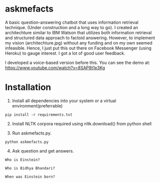 # askmefacts
A basic question-answering chatbot that uses information retrieval technique. (Under construction and a long way to go). I created an architechture similar to IBM Watson that utilizes both information retrieval and structured data approach to factoid answering. However, to implement my vision (architechture.jpg) without any funding and on my own seemed infeasible. Hence, I just put this out there on Facebook Messenger (using Heroku) to gauge interest. I got a lot of good user feedback.

I developed a voice-based version before this. You can see the demo at: https://www.youtube.com/watch?v=8SAP8t1e3Kg

# Installation
1. Install all dependencies into your system or a virtual environment(preferrable)

```pip install -r requirements.txt```

2. Install NLTK corpora required using nltk.download() from python shell

3. Run askmefacts.py. 

``` python askmefacts.py ```

4. Ask question and get answers.

``` 
Who is Einstein? 

Who is Bidhya Bhandari? 

When was Einstein born? 
```
